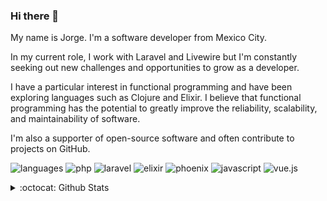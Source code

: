 ### Hi there 👋

My name is Jorge. I'm a software developer from Mexico City.

In my current role, I work with Laravel and Livewire but I'm constantly seeking out new challenges and opportunities to grow as a developer.

I have a particular interest in functional programming and have been exploring languages such as Clojure and Elixir. I believe that functional programming has the potential to greatly improve the reliability, scalability, and maintainability of software.

I'm also a supporter of open-source software and often contribute to projects on GitHub.

![languages](https://img.shields.io/static/v1?label=&message=languages:&color=555&style=flat-square)
![php](https://img.shields.io/static/v1?logo=php&label=&message=PHP&color=111&logoColor=AAA&style=flat-square)
![laravel](https://img.shields.io/static/v1?logo=laravel&label=&message=Laravel&color=111&logoColor=AAA&style=flat-square)
![elixir](https://img.shields.io/static/v1?logo=elixir&label=&message=Elixir&color=111&logoColor=AAA&style=flat-square)
![phoenix](https://img.shields.io/static/v1?logo=phoenixframework&label=&message=Phoenix&color=111&logoColor=AAA&style=flat-square)
![javascript](https://img.shields.io/static/v1?logo=javascript&label=&message=JavaScript&color=111&logoColor=AAA&style=flat-square)
![vue.js](https://img.shields.io/static/v1?logo=vue.js&label=&message=Vue.js&color=111&logoColor=AAA&style=flat-square)
<!-- ![ruby](https://img.shields.io/static/v1?logo=ruby&label=&message=Ruby&color=111&logoColor=AAA&style=flat-square) -->
<!-- ![python](https://img.shields.io/static/v1?logo=python&label=&message=Python&color=111&logoColor=AAA&style=flat-square&link=) -->

<details>
  <summary>:octocat: Github Stats</summary>
  <picture>
    <source media="(prefers-color-scheme: dark)" srcset="https://github-readme-stats.vercel.app/api?username=scrubmx&show_icons=true&hide_border=true&hide_title=true&theme=dark" />
    <source media="(prefers-color-scheme: light), (prefers-color-scheme: no-preference)" srcset="https://github-readme-stats.vercel.app/api?username=scrubmx&show_icons=true&hide_border=true&hide_title=true" />
    <img src="https://github-readme-stats.vercel.app/api?username=scrubmx&show_icons=true&hide_border=true&hide_title=true" alt="GitHub Stats" />
  </picture>
</details>

<!-- **scrubmx/scrubmx** is a ✨ _special_ ✨ repository because its `README.md` (this file) appears on your GitHub profile. -->
